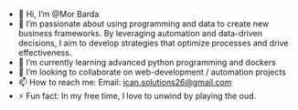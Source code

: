 - 👋 Hi, I’m @Mor Barda
- 👀 I’m passionate about using programming and data to create new business frameworks. By leveraging automation and data-driven decisions, I aim to develop strategies that optimize processes and drive effectiveness.
- 🌱 I’m currently learning advanced python programming and dockers
- 💞️ I’m looking to collaborate on web-development / automation projects
- 📫 How to reach me: Email: ican.solutions26@gmail.com
- ⚡ Fun fact: In my free time, I love to unwind by playing the oud.

<!---
icanSolutions/icanSolutions is a ✨ special ✨ repository because its `README.md` (this file) appears on your GitHub profile.
You can click the Preview link to take a look at your changes.
--->
